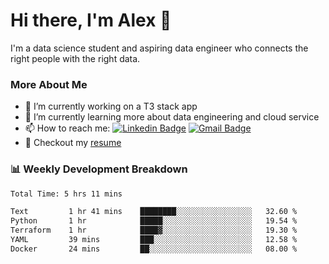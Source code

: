 # Hi there, I'm Alex  👋

I'm a data science student and aspiring data engineer who connects the right people with the right data. 

### More About Me

- 🔭 I’m currently working on a T3 stack app
- 🌱 I’m currently learning more about data engineering and cloud service
- 📫 How to reach me: [![Linkedin Badge](https://img.shields.io/badge/Alex%20Chen-blue?style=flat&logo=linkedin&labelColor=blue&link=https://www.linkedin.com/in/alex-chen-112523chen)](https://www.linkedin.com/in/alex-chen-112523chen/) [![Gmail Badge](https://img.shields.io/badge/-Alex%20Chen-c14438?style=flat&logo=Gmail&logoColor=white&link=mailto:itsalexchen@gmail.com)](mailto:itsalexchen@gmail.com)
- 📝 Checkout my [resume](https://112523chen.vercel.app/AlexChenResume.pdf)


### 📊 Weekly Development Breakdown
<!--START_SECTION:waka-->

```txt
Total Time: 5 hrs 11 mins

Text         1 hr 41 mins    ████████░░░░░░░░░░░░░░░░░   32.60 %
Python       1 hr            █████░░░░░░░░░░░░░░░░░░░░   19.54 %
Terraform    1 hr            ████▓░░░░░░░░░░░░░░░░░░░░   19.30 %
YAML         39 mins         ███░░░░░░░░░░░░░░░░░░░░░░   12.58 %
Docker       24 mins         ██░░░░░░░░░░░░░░░░░░░░░░░   08.00 %
```

<!--END_SECTION:waka-->
